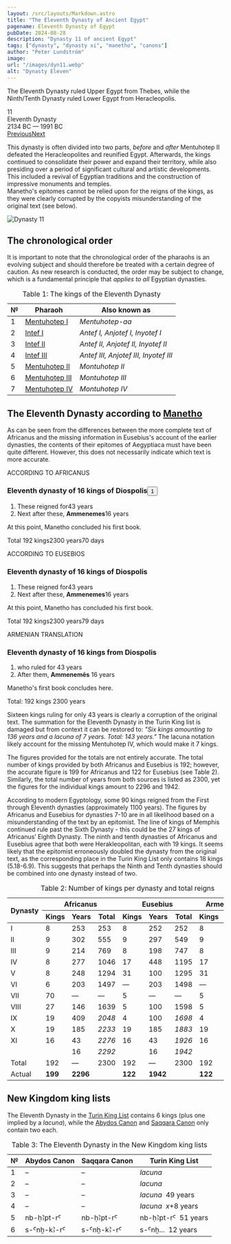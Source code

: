 ```yaml
---
layout: /src/layouts/Markdown.astro
title: "The Eleventh Dynasty of Ancient Egypt"
pagename: Eleventh Dynasty of Egypt
pubDate: 2024-08-28
description: "Dynasty 11 of ancient Egypt"
tags: ["dynasty", "dynasty xi", "manetho", "canons"]
author: "Peter Lundström"
image:
url: "/images/dyn11.webp"
alt: "Dynasty Eleven"
---
```


<p class="lead">
	The Eleventh Dynasty ruled Upper Egypt from Thebes, while the Ninth/Tenth Dynasty ruled Lower Egypt from Heracleopolis. 
</p>
<div class="dynruta float-right ml-4 mb-3 mt-4">
	<div class="flex flex-col justify-center items-center [text-shadow:_0_1px_0_rgb(255_255_255_/_20%)]">
		<div class="text-9xl font-bold [text-shadow:_0_1px_0_rgb(255_255_255_/_40%)]">11</div>
		<div>Eleventh Dynasty</div>
		<div>2134 BC &mdash; 1991 BC</div>
		<div class="w-full flex justify-between"><a href="/dynasty/10">Previous</a><a href="/dynasty/12">Next</a></div>
	</div>
</div>
<p>
	This dynasty is often divided into two parts, <i>before</i> and <i>after</i> Mentuhotep II defeated the Heracleopolites and reunified Egypt. Afterwards, the kings continued to consolidate their power and expand their territory, while also presiding over a period of significant cultural and artistic developments. This included a revival of Egyptian traditions and the construction of impressive monuments and temples.<br />Manetho's epitomes cannot be relied upon for the reigns of the kings, as they were clearly corrupted by the copyists misunderstanding of the original text (see below). 
</p>

<img class="w-full rounded-sm sm:rounded-xl my-10" src="/images/dyn11.webp" alt="Dynasty 11">
<h2 class="mt-10">The chronological order</h2>
<p>
It is important to note that the chronological order of the pharaohs is an evolving subject and should therefore be treated with a certain degree of caution. As new research is conducted, the order may be subject to change, which is a fundamental principle that <i>applies to all</i> Egyptian dynasties.
</p>

<table>
	<caption class="py-2 text-sm">Table 1: The kings of the Eleventh Dynasty</caption>
	<thead>
		<tr>
			<th scope="col" class="w-5 text-center">№</th>
			<th scope="col" class="pl-3">Pharaoh</th>
			<th scope="col" class="pl-3">Also known as</th>
		</tr>
	</thead>
	<tbody>
		<tr><td>1</td><td><a href="/pharaohs/Mentuhotep-I">Mentuhotep I</a></td><td><em>Mentuhotep-aa</em></td></tr>
		<tr><td>2</td><td><a href="/pharaohs/Intef-I">Intef I</a></td><td><em>Antef I, Anjotef I, Inyotef I</em></td></tr>
		<tr><td>3</td><td><a href="/pharaohs/Intef-II">Intef II</a></td><td><em>Antef II, Anjotef II, Inyotef II</em></td></tr>
		<tr><td>4</td><td><a href="/pharaohs/Intef-III">Intef III</a></td><td><em>Antef III, Anjotef III, Inyotef III</em></td></tr>
		<tr><td>5</td><td><a href="/pharaohs/Mentuhotep-II">Mentuhotep II</a></td><td><em>Montuhotep II</em></td></tr>
		<tr><td>6</td><td><a href="/pharaohs/Mentuhotep-III">Mentuhotep III</a></td><td><em>Montuhotep III</em></td></tr>
		<tr><td>7</td><td><a href="/pharaohs/Mentuhotep-IV">Mentuhotep IV</a></td><td><em>Montuhotep IV</em></td></tr>
	</tbody>
</table>

<h2 class="mt-10 text-wrap">The Eleventh Dynasty according to <a href="/kinglists/manetho">Manetho</a></h2>

<p class="pb-6">
As can be seen from the differences between the more complete text of Africanus and the missing information in Eusebius's account of the earlier dynasties, the contents of their epitomes of Aegyptiaca must have been quite different. However, this does not necessarily indicate which text is more accurate.
</p>

<div class="dynasty">
	<div class="w-full">
		<div class="according">ACCORDING TO AFRICANUS</div>
		<h3>Eleventh dynasty of 16 kings of Diospolis<button popovertarget="pop01">1</button></h3>
		<ol class="farao">
			<li class="list-none">These reigned for<span class="y">43 years</span></li>
			<li class="list-none">Next after these, <b>Ammenemes</b><span class="y">16 years</span></li>
		</ol>
		<p>At this point, Manetho concluded his first book.</p>
		<p>
			Total 192 kings<span class="y">2300 years</span><span class="y">70 days</span>
		</p>
	</div>
	<div class="w-full">
		<div class="according">ACCORDING TO EUSEBIOS</div>
		<h3>Eleventh dynasty of 16 kings of Diospolis</h3>
		<ol class="farao">
			<li class="list-none">These reigned for<span class="y">43 years</span></li>
			<li class="list-none">Next after these, <b>Ammenemes</b><span class="y">16 years</span></li>
		</ol>
		<p>At this point, Manetho has concluded his first book.</p>
		<p>
			Total 192 kings<span class="y">2300 years</span><span class="y">79 days</span>
		</p>
	</div>
	<div class="w-full">
		<div class="according">ARMENIAN TRANSLATION</div>
		<h3>Eleventh dynasty of 16 kings from Diospolis</h3>
		<ol class="farao">
			<li class="list-none">who ruled for <span class="y">43 years</span></li>
			<li class="list-none">After them, <b>Ammenemēs</b> <span class="y">16 years</span><br /></li>
		</ol>
		<p>Manetho's first book concludes here.</p>
		<p>Total: 192 kings <span class="y">2300 years</span></p>
	</div>
</div>

<p>
	Sixteen kings ruling for only 43 years is clearly a corruption of the original text.
	The summation for the Eleventh Dynasty in the Turin King list is damaged but from context it can be restored to: <em>"Six kings amounting to 136 years and a lacuna of 7 years. Total: 143 years."</em> The lacuna notation likely account for the missing Mentuhotep IV, which would make it 7 kings.
</p>
<p>
	The figures provided for the totals are not entirely accurate. The total number of kings provided by both Africanus and Eusebius is 192; however, the accurate figure is 199 for Africanus and 122 for Eusebius <span class="font-sans">(see Table 2)</span>. Similarly, the total number of years from both sources is listed as 2300, yet the figures for the individual kings amount to 2296 and 1942.
</p>

<p>
	According to modern Egyptology, some 90 kings reigned from the First through Eleventh dynasties (approximately 1100 years). The figures by
	Africanus and Eusebius for dynasties 7-10 are in all likelihood based on a misunderstanding of the text by an epitomist. The line of kings of Memphis continued rule past the Sixth Dynasty - this could be the 27 kings of Africanus’ Eighth Dynasty.
	The ninth and tenth dynasties of Africanus and Eusebius agree that both were Herakleopolitan, each with 19 kings. It seems likely that the epitomist erroneously doubled the dynasty from the original text, as the corresponding place in the Turin King List only contains 18 kings (5.18-6.9). This suggests that perhaps the Ninth and Tenth dynasties should be combined into one dynasty instead of two.
</p>

<table class="text-center">
	<caption class="text-sm pt-3">Table 2: Number of kings per dynasty and total reigns</caption>
	<thead>
		<tr class="divide-x-0">
			<th class="!text-center !align-middle" rowspan="2">Dynasty</th>
			<th class="!text-center uppercase bg-amber-500/25 dark:bg-shark-700" colspan="3">Africanus</th>
			<th class="!text-center uppercase bg-sky-800/25 border-x" colspan="3">Eusebius</th>
			<th class="!text-center uppercase bg-amber-500/25 dark:bg-shark-700" colspan="2">Armenian</th>
		</tr>
		<tr class="border-b font-normal text-sm border-zinc-700 dark:border-shark-700">
			<!-- <th class="text-left">Dynasty</th> -->
			<th class="!text-center">Kings</th>
			<th class="!text-center">Years</th>
			<th class="!text-center">Total</th>
			<th class="!text-center">Kings</th>
			<th class="!text-center">Years</th>
			<th class="!text-center">Total</th>
			<th class="!text-center">Kings</th>
			<th class="!text-center">Years</th>
		</tr>
	</thead>
	<tbody>
		<tr>
			<td>I</td>
			<td>8</td>
			<td>253</td>
			<td>253</td>
			<td>8</td>
			<td>252</td>
			<td>252</td>
			<td>8</td>
			<td>258</td>
		</tr>
		<tr>
			<td>II</td>
			<td>9</td>
			<td>302</td>
			<td>555</td>
			<td>9</td>
			<td>297</td>
			<td>549</td>
			<td>9</td>
			<td>297</td>
		</tr>
		<tr>
			<td>III</td>
			<td>9</td>
			<td>214</td>
			<td>769</td>
			<td>8</td>
			<td>198</td>
			<td>747</td>
			<td>8</td>
			<td>197</td>
		</tr>
		<tr>
			<td>IV</td>
			<td>8</td>
			<td>277</td>
			<td>1046</td>
			<td>17</td>
			<td>448</td>
			<td>1195</td>
			<td>17</td>
			<td>448</td>
		</tr>
		<tr>
			<td>V</td>
			<td>8</td>
			<td>248</td>
			<td>1294</td>
			<td>31</td>
			<td>100</td>
			<td>1295</td>
			<td>31</td>
			<td>—</td>
		</tr>
		<tr>
			<td>VI</td>
			<td>6</td>
			<td>203</td>
			<td>1497</td>
			<td>—</td>
			<td>203</td>
			<td>1498</td>
			<td>—</td>
			<td>203</td>
		</tr>
		<tr>
			<td>VII</td>
			<td>70</td>
			<td>—</td>
			<td>—</td>
			<td>5</td>
			<td>—</td>
			<td>—</td>
			<td>5</td>
			<td>75</td>
		</tr>
		<tr>
			<td>VIII</td>
			<td>27</td>
			<td>146</td>
			<td>1639</td>
			<td>5</td>
			<td>100</td>
			<td>1598</td>
			<td>5</td>
			<td>100</td>
		</tr>
		<tr>
			<td>IX</td>
			<td>19</td>
			<td>409</td>
			<td><i>2048</i></td>
			<td>4</td>
			<td>100</td>
			<td><i>1698</i></td>
			<td>4</td>
			<td>100</td>
		</tr>
		<tr>
			<td>X</td>
			<td>19</td>
			<td>185</td>
			<td><i>2233</i></td>
			<td>19</td>
			<td>185</td>
			<td><i>1883</i></td>
			<td>19</td>
			<td>185</td>
		</tr>
		<tr>
			<td>XI</td>
			<td>16</td>
			<td>43</td>
			<td><i>2276</i></td>
			<td>16</td>
			<td>43</td>
			<td><i>1926</i></td>
			<td>16</td>
			<td>43</td>
		</tr>
		<tr>
			<td class="text-left"></td>
			<td></td>
			<td>16</td>
			<td><i>2292</i></td>
			<td></td>
			<td>16</td>
			<td><i>1942</i></td>
			<td></td>
			<td>16</td>
		</tr>
		<tr class="border-t-2 border-smoke-700 dark:border-shark-700">
			<td class="text-left">Total</td>
			<td>192</td>
			<td>—</td>
			<td>2300</td>
			<td>192</td>
			<td>—</td>
			<td>2300</td>
			<td>192</td>
			<td>2300</td>
		</tr>
		<tr class="border-t-2 border-zinc-700 dark:border-shark-700">
			<td class="text-left">Actual</td>
			<td><strong>199</strong></td>
			<td><strong>2296</strong></td>
			<td></td>
			<td><strong>122</strong></td>
			<td><strong>1942</strong></td>
			<td></td>
			<td><strong>122</strong></td>
			<td><strong>1922</strong></td>
		</tr>
	</tbody>
</table>

<h2 class="mt-10 text-wrap">New Kingdom king lists</h2>
<p>
	The Eleventh Dynasty in the <a href="/kinglists/turin">Turin King List</a> contains 6 kings (plus one implied by a <i>lacuna</i>), while the <a href="/kinglists/abydos-canon">Abydos Canon</a> and <a href="/kinglists/saqqara-canon">Saqqara Canon</a> only contain two each. 
</p>
<table>
	<caption class="py-2 text-sm">Table 3: The Eleventh Dynasty in the New Kingdom king lists</caption>
	<thead>
		<tr>
			<th scope="col" class="w-5 text-center">№</th>
			<th scope="col" class="pl-3">Abydos Canon</th>
			<th scope="col" class="pl-3">Saqqara Canon</th>
			<th scope="col" class="pl-3">Turin King List</th>
		</tr>
	</thead>
	<tbody>
		<tr>
			<td class="h-10">1</td>
			<td>&ndash;</td>
			<td>&ndash;</td>
			<td><i class="font-serif">lacuna</i></td>
		</tr>
		<tr>
			<td class="h-10">2</td>
			<td>&ndash;</td>
			<td>&ndash;</td>
			<td><i class="font-serif">lacuna</i></td>
		</tr>
		<tr>
			<td class="h-10">3</td>
			<td>&ndash;</td>
			<td>&ndash;</td>
			<td><i class="font-serif">lacuna</i> &nbsp;49 years</td>
		</tr>
		<tr>
			<td class="h-10">4</td>
			<td>&ndash;</td>
			<td>&ndash;</td>
			<td><i class="font-serif">lacuna</i> &nbsp;<i>x</i>+8 years</td>
		</tr>
		<tr>
			<td class="h-10">5</td>
			<td><tlit>nb-ḥꜢpt-rꜤ</tlit></td>
			<td><tlit>nb-ḥꜢpt-rꜤ</tlit></td>
			<td><tlit>nb-ḥꜢpt-rꜤ</tlit> &nbsp;51 years</td>
		</tr>
		<tr>
			<td class="h-10">6</td>
			<td><tlit>s-Ꜥnḫ-kꜢ-rꜤ</tlit></td>
			<td><tlit>s-Ꜥnḫ-kꜢ-rꜤ</tlit></td>
			<td><tlit>s-Ꜥnḫ...</tlit> &nbsp;12 years</td>
		</tr>
	</tbody>
</table>

<div id="pop01" popover><p>1</p> That is, <em>Thebes</em>, near modern Luxor.
</div>

